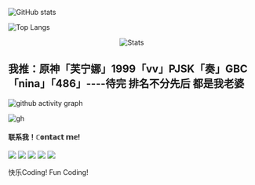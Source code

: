 ![GitHub stats](https://github-readme-stats.vercel.app/api?username=Night-GUA)  

![Top Langs](https://github-readme-stats.vercel.app/api/top-langs/?username=Night-GUA) 

<p align="center">
 <img src="https://github-widgetbox.vercel.app/api/profile?username=Night-GUA&data=followers,repositories,stars,commits&theme=nautilus" align="center" alt="Stats" />
</p>

## 我推：原神「芙宁娜」1999「vv」PJSK「奏」GBC「nina」「486」----待完  排名不分先后 都是我老婆

![github activity graph](https://github-readme-activity-graph.vercel.app/graph?username=Night-GUA&theme=react-dark)

![gh](https://stats.justsong.cn/api/github/?username=Night-GUA&theme=light)

#### 联系我！ℂ𝕠𝕟𝕥𝕒𝕔𝕥 𝕞𝕖!

<a href="https://space.bilibili.com/1638639993" target="_blank"><img src="https://img.shields.io/badge/Bilibili%20-%231DA1F2.svg?&style=for-the-badge&logo=bilibili&logoColor=white&color=fb7299"/></a>
<a href="https://qm.qq.com/q/rrsOJ3Zd7M" target="_blank"><img src="https://img.shields.io/badge/QQ%20-%231DA1F2.svg?&style=for-the-badge&logo=Tencent+QQ&logoColor=white&color=1e6fff"/></a>
<a href="https://v.douyin.com/iReuqodH/" target="_blank"><img src="https://img.shields.io/badge/抖音Tiktok%20-%231DA1F2.svg?&style=for-the-badge&logo=tiktok&logoColor=white&color=696969"/></a>
<a href="https://www.ixigua.com/home/66342900090" target="_blank"><img src="https://img.shields.io/badge/西瓜视频ixigua%20-%231DA1F2.svg?&style=for-the-badge&logo=tiktok&logoColor=white&color=ff0000"/></a>
<a href="https://discord.gg/42tyx9FyD7" target="_blank"><img src="https://img.shields.io/badge/Discord%20-%231DA1F2.svg?&style=for-the-badge&logo=discord&logoColor=white&color=000000"/></a>

</p>

快乐Coding!
Fun Coding!
